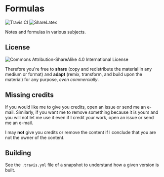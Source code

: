 # Formulas
![Travis CI](https://travis-ci.org/mafagafogigante/formulas.svg?branch=master)
![ShareLatex](https://www.sharelatex.com/github/repos/mafagafogigante/formulas/builds/latest/badge.svg)

Notes and formulas in various subjects.

## License
![Commons Attribution-ShareAlike 4.0 International License](https://i.creativecommons.org/l/by-sa/4.0/80x15.png)

Therefore you're free to **share** (copy and redistribute the material in any
medium or format) and **adapt** (remix, transform, and build upon the material)
for any purpose, *even commercially*.

## Missing credits
If you would like me to give you credits, open an issue or send me an e-mail.
Similarly, if you want me to remove something because it is yours and you will
not let me use it even if I credit your work, open an issue or send me an
e-mail.

I may **not** give you credits or remove the content if I conclude that you are
not the owner of the content.

## Building
See the `.travis.yml` file of a snapshot to understand how a given version is built.
